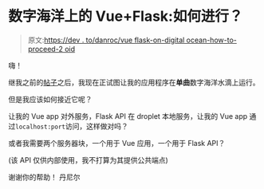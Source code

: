 # 数字海洋上的 Vue+Flask:如何进行？

> 原文:[https://dev . to/danroc/vue flask-on-digital ocean-how-to-proceed-2 oid](https://dev.to/danroc/vueflask-on-digitalocean-how-to-proceed-2oid)

嗨！

继我之前的[帖子](https://dev.to/danroc/ready-to-deploy-vue--flask-but-where-to-deploy-it-to-57o3)之后，我现在正试图让我的应用程序在**单曲**数字海洋水滴上运行。

但是我应该如何接近它呢？

让我的 Vue app 对外服务，Flask API 在 droplet 本地服务，让我的 Vue app 通过`localhost:port`访问，这样做对吗？

或者我需要两个服务器块，一个用于 Vue 应用，一个用于 Flask API？

(该 API 仅供内部使用，我不打算为其提供公共端点)

谢谢你的帮助！
丹尼尔